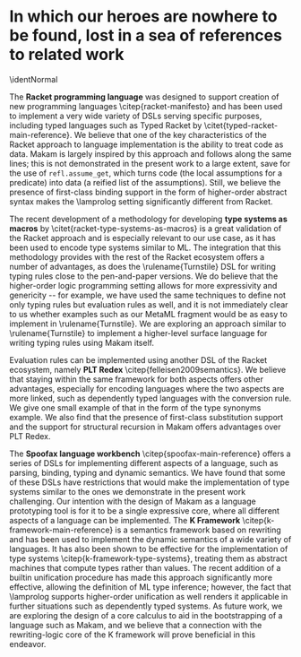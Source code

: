# In which our heroes are nowhere to be found, lost in a sea of references to related work

\identNormal

<!--
\hero{\bf Higher-order logic programming} Most of the development we present should be easy
to transcribe to other implementations of \lamprolog like Teyjus \citep{teyjus-main-reference}
and ELPI \citep{elpi-main-reference}. Also, existing work in the same area
has considered aspects of the developments we present. Specifically:

- the binding constructions we present like multiple binding, patterns
and contextual terms work in both of these implementations. The
definition of `assumemany` is not supported in Teyjus, as it rests
outside the fragment of hereditary Harrop formulas and breaks the
logical properties of the language \citep{assumemany-issue}; however, the few uses of it that
we make can be inlined instead. Still, we have noticed a few issues
with the type checker of ELPI; especially predicates that make use of
ad-hoc polymorphism like `vmap` and `vopenmany` might not offer the
same type safety as they do in Makam or Teyjus.
- we have made sparing use of the runtime aspect of ad-hoc
polymorphism, which is not supported in ELPI; one such example is the
definition of `structural_recursion` and the `getunif` predicate.
- while standard metalogical predicates like `refl.isunif` are available
under other names in most \lamprolog implementations, others, like `refl.assume_get`
are not directly supported. Still, we believe that they should be possible to add.
- to the best of our knowledge, our use of ad-hoc polymorphism to encode GADTs
is novel in the setting of \lamprolog, as is our definition of generic predicates like
structural recursion
- logical alternatives to various issues that we discuss are available. For example,
the `typeq` predicate could be implemented as first discussed based on tabling \citep{tabling-main-reference}. Also, mode declarations as found in ELPI and Twelf \citep{twelf-main-reference} can be used instead of uses of `refl.isunif`, as done in
our use of `typedef`. These features are not supported at present in Makam and are left for future work.
- existing work that has considered the problem of ML type generalization
in the \lamprolog setting can be found in \citet{typgen-lamprolog-1} and \citet{typgen-lamprolog-2}.
- we make heavy use of polymorphic datatypes such as `list` and `bindmany`, which we believe is
essential for achieving the conciseness that the use case of rapid prototyping demands. These are not supported in higher-order logic programming systems
based on LF \citep{lf-main-reference} such as Twelf \citep{twelf-main-reference} and Beluga \citep{beluga-main-reference}, because they break the
adequacy of encodings in that case. Specializing such datatypes to their uses should be enough to
transcribe our examples that do not make use of meta-logical reflective predicates.
-->

The **Racket programming language** was designed to support creation of new
programming languages \citep{racket-manifesto} and has been used to implement a very wide variety of DSLs
serving specific purposes,
including typed languages such as Typed Racket by \citet{typed-racket-main-reference}. We believe
that one of the key characteristics of the Racket approach to language implementation is the
ability to treat code as data. Makam is largely inspired by this approach and follows along
the same lines; this is not demonstrated in the present work to a large extent, save for the
use of `refl.assume_get`, which turns code (the local assumptions for a predicate) into data
(a reified list of the assumptions). Still, we believe the presence of first-class binding
support in the form of higher-order abstract syntax makes the \lamprolog setting significantly
different from Racket.

The recent development of a methodology for developing **type systems as macros** by
\citet{racket-type-systems-as-macros} is a great validation of the Racket approach and is especially
relevant to our use case, as it has been used to encode type systems similar to ML. The integration
that this methodology provides with the rest of the Racket ecosystem offers a number of advantages,
as does the \rulename{Turnstile} DSL for writing typing rules close to the pen-and-paper
versions. We do believe that the higher-order logic programming setting allows for more expressivity
and genericity -- for example, we have used the same techniques to define not only typing rules but
evaluation rules as well, and it is not immediately clear to us whether examples such as our MetaML
fragment would be as easy to implement in \rulename{Turnstile}. We are exploring an approach similar
to \rulename{Turnstile} to implement a higher-level surface language for writing typing rules using
Makam itself.

Evaluation rules can be implemented using another DSL of the Racket ecosystem, namely **PLT Redex**
\citep{felleisen2009semantics}. We believe that staying within the same framework for both aspects
offers other advantages, especially for encoding languages where the two aspects are more linked,
such as dependently typed languages with the conversion rule. We give one small example of that in
the form of the type synonyms example. We also find that the presence of first-class substitution
support and the support for structural recursion in Makam offers advantages over PLT Redex.

The **Spoofax language workbench** \citep{spoofax-main-reference} offers a series of DSLs for
implementing different aspects of a language, such as parsing, binding, typing and dynamic
semantics. We have found that some of these DSLs have restrictions that would make the
implementation of type systems similar to the ones we demonstrate in the present work
challenging. Our intention with the design of Makam as a language prototyping tool is for it to be a
single expressive core, where all different aspects of a language can be implemented. The **K
Framework** \citep{k-framework-main-reference} is a semantics framework based on rewriting and has
been used to implement the dynamic semantics of a wide variety of languages.  It has also been shown
to be effective for the implementation of type systems \citep{k-framework-type-systems}, treating
them as abstract machines that compute types rather than values. The recent addition of a builtin
unification procedure has made this approach significantly more effective, allowing the definition
of ML type inference; however, the fact that \lamprolog supports higher-order unification as well
renders it applicable in further situations such as dependently typed systems. As future work, we
are exploring the design of a core calculus to aid in the bootstrapping of a language such as Makam,
and we believe that a connection with the rewriting-logic core of the K framework will prove
beneficial in this endeavor.
